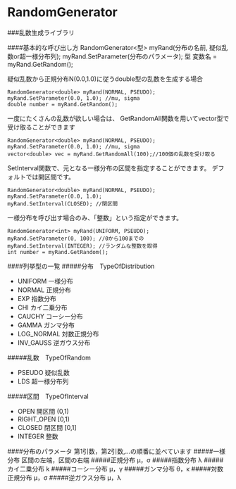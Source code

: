 RandomGenerator
===============

###乱数生成ライブラリ

####基本的な呼び出し方
    RandomGenerator<型> myRand(分布の名前, 疑似乱数or超一様分布列);
    myRand.SetParameter(分布のパラメータ);
    型 変数名 = myRand.GetRandom();

疑似乱数から正規分布N(0.0,1.0)に従うdouble型の乱数を生成する場合

    RandomGenerator<double> myRand(NORMAL, PSEUDO);
    myRand.SetParameter(0.0, 1.0); //mu, sigma
    double number = myRand.GetRandom();

一度にたくさんの乱数が欲しい場合は、
GetRandomAll関数を用いてvector型で受け取ることができます

    RandomGenerator<double> myRand(NORMAL, PSEUDO);
    myRand.SetParameter(0.0, 1.0); //mu, sigma
    vector<double> vec = myRand.GetRandomAll(100);//100個の乱数を受け取る

SetInterval関数で、元となる一様分布の区間を指定することができます。
デフォルトでは開区間です。

    RandomGenerator<double> myRand(NORMAL, PSEUDO);
    myRand.SetParameter(0.0, 1.0);
    myRand.SetInterval(CLOSED); //閉区間

一様分布を呼び出す場合のみ、「整数」という指定ができます。

    RandomGenerator<int> myRand(UNIFORM, PSEUDO);
    myRand.SetParameter(0, 100); //0から100までの
    myRand.SetInterval(INTEGER); //ランダムな整数を取得
    int number = myRand.GetRandom();


####列挙型の一覧
#####分布　TypeOfDistribution
* UNIFORM     一様分布
* NORMAL      正規分布
* EXP         指数分布
* CHI         カイ二乗分布
* CAUCHY      コーシー分布
* GAMMA       ガンマ分布
* LOG_NORMAL  対数正規分布
* INV_GAUSS   逆ガウス分布

#####乱数　TypeOfRandom
* PSEUDO      疑似乱数
* LDS         超一様分布列

#####区間　TypeOfInterval
* OPEN        開区間 (0,1)
* RIGHT_OPEN  [0,1)
* CLOSED      閉区間 [0,1]
* INTEGER     整数


####分布のパラメータ
第1引数，第2引数,…の順番に並べています
#####一様分布
区間の左端，区間の右端
#####正規分布
μ，σ
#####指数分布
λ
#####カイ二乗分布
k
#####コーシー分布
μ，γ
#####ガンマ分布
θ，κ
#####対数正規分布
μ，σ
#####逆ガウス分布
μ，λ






